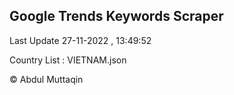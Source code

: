 

## Google Trends Keywords Scraper 
 
Last Update 27-11-2022 , 13:49:52

Country List :
VIETNAM.json



© Abdul Muttaqin 
